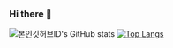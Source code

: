 ### Hi there 👋

<!--
**cozynye/cozynye** is a ✨ _special_ ✨ repository because its `README.md` (this file) appears on your GitHub profile.

Here are some ideas to get you started:

- 🔭 I’m currently working on ...
- 🌱 I’m currently learning ...
- 👯 I’m looking to collaborate on ...
- 🤔 I’m looking for help with ...
- 💬 Ask me about ...
- 📫 How to reach me: ...
- 😄 Pronouns: ...
- ⚡ Fun fact: ...
-->
![본인깃허브ID's GitHub stats](https://github-readme-stats.vercel.app/api?username=cozynye&show_icons=true&theme=react)
[![Top Langs](https://github-readme-stats.vercel.app/api/top-langs/?username=cozynye&layout=compact&theme=react&langs_count=8)](https://github.com/anuraghazra/github-readme-stats)
